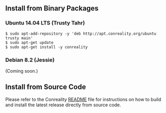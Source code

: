 Install from Binary Packages
----------------------------

### Ubuntu 14.04 LTS (Trusty Tahr)

    $ sudo apt-add-repository -y 'deb http://apt.conreality.org/ubuntu trusty main'
    $ sudo apt-get update
    $ sudo apt-get install -y conreality

### Debian 8.2 (Jessie)

(Coming soon.)

Install from Source Code
------------------------

Please refer to the Conreality
[README](https://github.com/conreality/conreality/blob/master/README.rst)
file for instructions on how to build and install the latest release
directly from source code.
